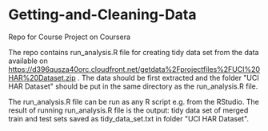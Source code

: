 # Getting-and-Cleaning-Data
Repo for Course Project on Coursera

The repo contains run_analysis.R file for creating tidy data set from the data 
available on https://d396qusza40orc.cloudfront.net/getdata%2Fprojectfiles%2FUCI%20HAR%20Dataset.zip .
The data should be first extracted and the folder "UCI HAR Dataset" should be put in the same directory as the
run_analysis.R file.

The run_analysis.R file can be run as any R script e.g. from the RStudio.
The result of running run_analysis.R file is the output: tidy data set of merged train and test sets saved as 
tidy_data_set.txt in folder "UCI HAR Dataset".
